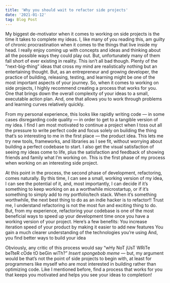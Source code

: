 ```yaml
---
title: 'Why you should wait to refactor side projects'
date: '2021-01-12'
tag: Blog Post
---
```


My biggest de-motivator when it comes to working on side projects is the time it takes to complete my ideas. I, like many of you reading this, am guilty of chronic procrastination when it comes to the things that live inside my head. I really enjoy coming up with concepts and ideas and thinking about all the possible ways they could play out. But, unfortunately many of them fall short of ever existing in reality.
This isn’t all bad though. Plenty of the “next-big-thing” ideas that cross my mind are realistically nothing but an entertaining thought. But, as an entrepreneur and growing developer, the practice of building, releasing, testing, and learning might be one of the most important aspects of your journey. So, when it comes to working on side projects, I highly recommend creating a process that works for you. One that brings down the overall complexity of your ideas to a small, executable action plan. And, one that allows you to work through problems and learning curves relatively quickly.

From my personal experience, this looks like rapidly writing code — in some cases disregarding code quality — in order to get to a tangible version of my idea. I find I am most motivated to continue a project when I toss out all the pressure to write perfect code and focus solely on building the thing that’s so interesting to me in the first place — the product idea. This lets me try new tools, frameworks, and libraries as I see fit, without worrying about building a perfect codebase to start. I also get the visual satisfaction of seeing my ideas come to life, plus the satisfaction and feedback of showing friends and family what I’m working on. This is the first phase of my process when working on an interesting side project.

At this point in the process, the second phase of development, refactoring, comes naturally. By this time, I can see a small, working version of my idea, I can see the potential of it, and, most importantly, I can decide if it’s something to keep working on as a worthwhile microstartup, or if it’s something to simply add to my portfolio/tech stack. When it’s something worthwhile, the next best thing to do as an indie hacker is to refactor!! Trust me, I understand refactoring is not the most fun and exciting thing to do. But, from my experience, refactoring your codebase is one of the most beneficial ways to speed up your development time once you have a working version of your project. Here’s a few benefits:
You increase iteration speed of your product by making it easier to add new features
You gain a much clearer understanding of the technologies you’re using
And, you find better ways to build your idea

Obviously, any critic of this process would say “wHy NoT jUsT WRiTe beTteR cOde tO beGin wiTh?” *Insert spongebob meme* — but, my argument would be that’s not the point of side projects to begin with, at least for programmers like myself who are most interested in building rather than optimizing code. Like I mentioned before, find a process that works for you that keeps you motivated and helps you see your ideas to completion!